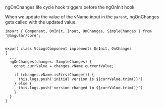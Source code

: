 
ngOnChanges life cycle hook triggers before the ngOnInit hook

When we update the value of the vName input in the `parent`, ngOnChanges gets called with the updated value.


```
import { Component, OnInit, Input, OnChanges, SimpleChanges } from '@angular/core';


export class VcLogsComponent implements OnInit, OnChanges
{
  ...
  ngOnChanges(changes: SimpleChanges) {
    const currValue = changes.vName.currentValue;

    if (changes.vName.isFirstChange()) {
      this.logs.push('initial version is ${currValue.trim()}')
    } else {
      this.logs.push('version changed to ${currValue.trim()}')
    }
  }
}
```